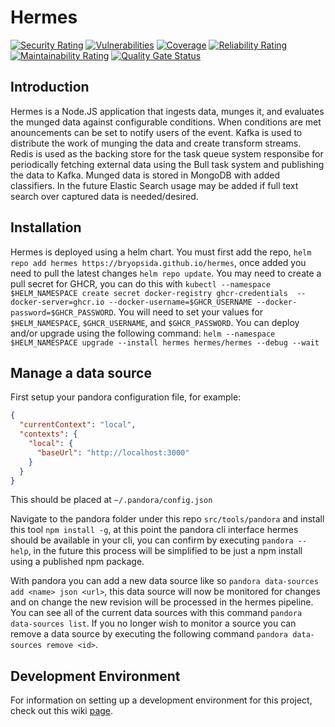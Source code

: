 # Hermes
[![Security Rating](https://sonarcloud.io/api/project_badges/measure?project=bryopsida_hermes&metric=security_rating)](https://sonarcloud.io/summary/new_code?id=bryopsida_hermes) [![Vulnerabilities](https://sonarcloud.io/api/project_badges/measure?project=bryopsida_hermes&metric=vulnerabilities)](https://sonarcloud.io/summary/new_code?id=bryopsida_hermes) [![Coverage](https://sonarcloud.io/api/project_badges/measure?project=bryopsida_hermes&metric=coverage)](https://sonarcloud.io/summary/new_code?id=bryopsida_hermes) [![Reliability Rating](https://sonarcloud.io/api/project_badges/measure?project=bryopsida_hermes&metric=reliability_rating)](https://sonarcloud.io/summary/new_code?id=bryopsida_hermes) [![Maintainability Rating](https://sonarcloud.io/api/project_badges/measure?project=bryopsida_hermes&metric=sqale_rating)](https://sonarcloud.io/summary/new_code?id=bryopsida_hermes) [![Quality Gate Status](https://sonarcloud.io/api/project_badges/measure?project=bryopsida_hermes&metric=alert_status)](https://sonarcloud.io/summary/new_code?id=bryopsida_hermes) 
## Introduction
Hermes is a Node.JS application that ingests data, munges it, and evaluates the munged data against configurable conditions. When conditions are met anouncements can be set to notify users of the event. Kafka is used to distribute the work of munging the data and create transform streams. Redis is used as the backing store for the task queue system responsibe for periodically fetching external data using the Bull task system and publishing the data to Kafka. Munged data is stored in MongoDB with added classifiers. In the future Elastic Search usage may be added if full text search over captured data is needed/desired.

## Installation
Hermes is deployed using a helm chart. You must first add the repo, `helm repo add hermes https://bryopsida.github.io/hermes`, once added you need to pull the latest changes `helm repo update`. You may need to create a pull secret for GHCR, you can do this with `kubectl --namespace $HELM_NAMESPACE create secret docker-registry ghcr-credentials  --docker-server=ghcr.io --docker-username=$GHCR_USERNAME --docker-password=$GHCR_PASSWORD`. You will need to set your values for `$HELM_NAMESPACE`, `$GHCR_USERNAME`, and `$GHCR_PASSWORD`. You can deploy and/or upgrade using the following command: `helm --namespace $HELM_NAMESPACE upgrade --install hermes hermes/hermes --debug --wait`


## Manage a data source
First setup your pandora configuration file, for example:
``` json
{
  "currentContext": "local",
  "contexts": {
    "local": {
      "baseUrl": "http://localhost:3000"
    }
  }
}
```
This should be placed at `~/.pandora/config.json` 

Navigate to the pandora folder under this repo `src/tools/pandora` and install this tool `npm install -g`, at this point the pandora cli interface hermes should be available in your cli, you can confirm by executing `pandora --help`, in the future this process will be simplified to be just a npm install using a published npm package. 

With pandora you can add a new data source like so `pandora data-sources add <name> json <url>`, this data source will now be monitored for changes and on change the new revision will be processed in the hermes pipeline. You can see all of the current data sources with this command `pandora data-sources list`. If you no longer wish to monitor a source you can remove a data source by executing the following command `pandora data-sources remove <id>`.

## Development Environment
For information on setting up a development environment for this project, check out this wiki [page](https://github.com/bryopsida/hermes/wiki/Development-Environment#development-environment).
